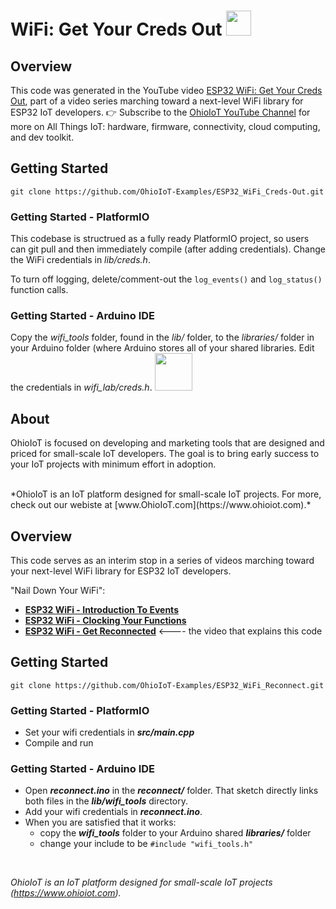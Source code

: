 # WiFi: Get Your Creds Out <img src="https://www.ohioiot.com/images/logo.jpg" width=40px >

## Overview

This code was generated in the YouTube video [ESP32 WiFi: Get Your Creds Out](https://www.youtube.com/watch?v=AT4uNl0lJK8&list=PLAilpW21Y-LAHbQl6HvIWl0VDeJ9daaME), part of a video series marching toward a next-level WiFi library for ESP32 IoT developers.  👉 Subscribe to the [OhioIoT YouTube Channel](https://www.youtube.com/@OhioIoT?sub_confirmation=1) for more on All Things IoT: hardware, firmware, connectivity, cloud computing, and dev toolkit.


## Getting Started
```
git clone https://github.com/OhioIoT-Examples/ESP32_WiFi_Creds-Out.git
```


### Getting Started - PlatformIO
This codebase is structrued as a fully ready PlatformIO project, so users can git pull and then immediately compile (after adding credentials).
Change the WiFi credentials in *lib/creds.h*.

To turn off logging, delete/comment-out the `log_events()` and `log_status()` function calls.



### Getting Started - Arduino IDE 

Copy the *wifi_tools* folder, found in the *lib/* folder, to the *libraries/* folder in your Arduino folder (where Arduino stores all of your shared libraries.
Edit the credentials in *wifi_lab/creds.h*.
<image src="https://www.ohioiot.com/images/arduino_ide_friendly.png" width=60px ></image>


## About

OhioIoT is focused on developing and marketing tools that are designed and priced for small-scale IoT developers.  The goal is to bring early success to your IoT projects with minimum effort in adoption.

<br>
*OhioIoT is an IoT platform designed for small-scale IoT projects.  For more, check out our webiste at [www.OhioIoT.com](https://www.ohioiot.com).*














## Overview

This code serves as an interim stop in a series of videos marching toward your next-level WiFi library for ESP32 IoT developers.  

"Nail Down Your WiFi":
- **[ESP32 WiFi - Introduction To Events](https://www.youtube.com/watch?v=AT4uNl0lJK8)**
- **[ESP32 WiFi - Clocking Your Functions]([tbd])**
- **[ESP32 WiFi - Get Reconnected]([tbd])** <---- the video that explains this code


## Getting Started
```
git clone https://github.com/OhioIoT-Examples/ESP32_WiFi_Reconnect.git
```


### Getting Started - PlatformIO
- Set your wifi credentials in ***src/main.cpp***
- Compile and run


### Getting Started - Arduino IDE 
- Open ***reconnect.ino*** in the ***reconnect/*** folder.  That sketch directly links both files in the ***lib/wifi_tools*** directory. 
- Add your wifi credentials in ***reconnect.ino***.
- When you are satisfied that it works:
  - copy the ***wifi_tools*** folder to your Arduino shared ***libraries/*** folder
  - change your include to be `#include "wifi_tools.h"`


<br>


*OhioIoT is an IoT platform designed for small-scale IoT projects (https://www.ohioiot.com).*

